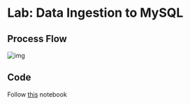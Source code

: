 # Lab: Data Ingestion to MySQL

## Process Flow

![img](https://user-images.githubusercontent.com/62965911/216753403-e333853c-83e4-4633-9fe5-f6db04988d18.svg)

## Code

Follow [this](https://nbviewer.org/github/sparsh-ai/recohut-bootcamps/blob/main/02-storage/databases/lab-mysql-data-ingestion/01-sa-ingest-data-mysql.ipynb) notebook

